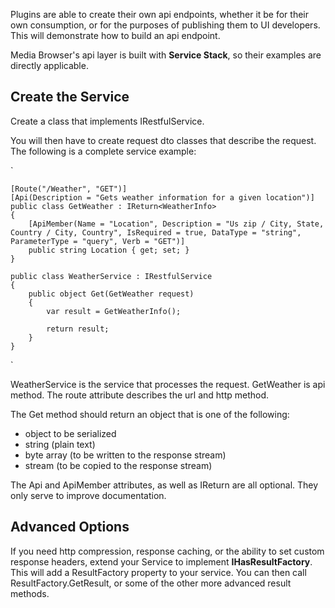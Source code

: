 Plugins are able to create their own api endpoints, whether it be for their own consumption, or for the purposes of publishing them to UI developers. This will demonstrate how to build an api endpoint.

Media Browser's api layer is built with **Service Stack**, so their examples are directly applicable.

## Create the Service
Create a class that implements IRestfulService.

You will then have to create request dto classes that describe the request. The following is a complete service example:

`

    [Route("/Weather", "GET")]
    [Api(Description = "Gets weather information for a given location")]
    public class GetWeather : IReturn<WeatherInfo>
    {
        [ApiMember(Name = "Location", Description = "Us zip / City, State, Country / City, Country", IsRequired = true, DataType = "string", ParameterType = "query", Verb = "GET")]
        public string Location { get; set; }
    }

    public class WeatherService : IRestfulService
    {
        public object Get(GetWeather request)
        {
            var result = GetWeatherInfo();

            return result;
        }
    }
`

WeatherService is the service that processes the request. GetWeather is api method. The route attribute describes the url and http method.

The Get method should return an object that is one of the following:

* object to be serialized
* string (plain text)
* byte array (to be written to the response stream)
* stream (to be copied to the response stream)

The Api and ApiMember attributes, as well as IReturn are all optional. They only serve to improve documentation.

## Advanced Options
If you need http compression, response caching, or the ability to set custom response headers, extend your Service to implement **IHasResultFactory**. This will add a ResultFactory property to your service. You can then call ResultFactory.GetResult, or some of the other more advanced result methods.